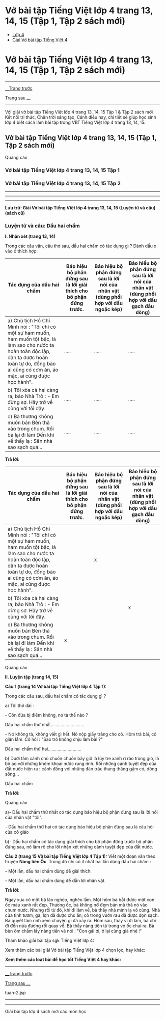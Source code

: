 # Vở bài tập Tiếng Việt lớp 4 trang 13, 14, 15 (Tập 1, Tập 2 sách mới)

  * [Lớp 4](https://vietjack.com/series/lop-4.jsp)
  * [Giải Vở bài tập Tiếng Việt 4](https://vietjack.com/giai-vo-bai-tap-tieng-viet-4/index.jsp)



# Vở bài tập Tiếng Việt lớp 4 trang 13, 14, 15 (Tập 1, Tập 2 sách mới)

* * *

[__Trang trước](https://vietjack.com/giai-vo-bai-tap-tieng-viet-4/tuan-2.jsp)

[Trang sau __](https://vietjack.com/giai-vo-bai-tap-tieng-viet-4/tuan-2.jsp)

* * *

Với giải vở bài tập Tiếng Việt lớp 4 trang 13, 14, 15 Tập 1 & Tập 2 sách mới Kết nối tri thức, Chân trời sáng tạo, Cánh diều hay, chi tiết sẽ giúp học sinh lớp 4 biết cách làm bài tập trong VBT Tiếng Việt lớp 4 trang 13, 14, 15.

## Vở bài tập Tiếng Việt lớp 4 trang 13, 14, 15 (Tập 1, Tập 2 sách mới)

Quảng cáo

### **Vở bài tập Tiếng Việt lớp 4 trang 13, 14, 15 Tập 1**

### **Vở bài tập Tiếng Việt lớp 4 trang 13, 14, 15 Tập 2**

* * *

* * *

* * *

**Lưu trữ: Giải Vở bài tập Tiếng Việt lớp 4 trang 13, 14, 15 (Luyện từ và câu) (sách cũ)**

### **Luyện từ và câu: Dấu hai chấm**

**I. Nhận xét (trang 13, 14)**

Trong các câu văn, câu thơ sau, dấu hai chấm có tác dụng gì ? Đánh dấu x vào ô thích hợp:

Tác dụng của dấu hai chấm|  Báo hiệu bộ phận đứng sau là lời giải thích cho bô phận đứng trước.|  Báo hiệu bộ phận đứng sau là lời nói của nhân vật (dùng phối hợp với dấu ngoặc kép)|  Báo hiều bộ phận đứng sau là lời nói của nhân vật (dùng phối hợp với dấu gạch đầu dòng)  
---|---|---|---  
a) Chủ tịch Hồ Chí Minh nói : "Tôi chỉ có một sự ham muốn, ham muốn tột bậc, là làm sao cho nước ta hoàn toàn độc lập, dân ta được hoàn toàn tự do, đồng bào ai cũng có cơm ăn, áo mặc, ai cũng được học hành". |  ..... |  ..... |  .....   
b) Tôi xòa cả hai càng ra, bảo Nhà Trò : \- Em đừng sợ. Hãy trở về cùng với tôi đây.  | ..... | ..... |  .....   
c) Bà thương không muốn bán Bèn thả vào trong chum. Rồi bà lại đi làm Đến khi về thấy lạ : Sân nhà sao sạch quá... |  ..... |  .....| .....   
  
**Trả lời:**

Tác dụng của dấu hai chấm|  Báo hiệu bộ phận đứng sau là lời giải thích cho bô phận đứng trước.|  Báo hiệu bộ phận đứng sau là lời nói của nhân vật (dùng phối hợp với dấu ngoặc kép)|  Báo hiều bộ phận đứng sau là lời nói của nhân vật (dùng phối hợp với dấu gạch đầu dòng)  
---|---|---|---  
a) Chủ tịch Hồ Chí Minh nói : "Tôi chỉ có một sự ham muốn, ham muốn tột bậc, là làm sao cho nước ta hoàn toàn độc lập, dân ta được hoàn toàn tự do, đồng bào ai cũng có cơm ăn, áo mặc, ai cũng được học hành". |  |  x |   
b) Tôi xòa cả hai càng ra, bảo Nhà Trò : \- Em đừng sợ. Hãy trở về cùng với tôi đây.  |  |  |  x   
c) Bà thương không muốn bán Bèn thả vào trong chum. Rồi bà lại đi làm Đến khi về thấy lạ : Sân nhà sao sạch quá... |  x |  |   
  
Quảng cáo

**II. Luyện tập (trang 14, 15)**

**Câu 1 (trang 14 Vở bài tập Tiếng Việt lớp 4 Tập 1):**

Trong các câu sau, dấu hai chấm có tác dụng gì ?

a) Tôi thở dài :

\- Còn đứa bị điểm không, nó tả thế nào ?

Dấu hai chấm thứ nhất........................... 

\- Nó không tả, không viết gì hết. Nó nộp giấy trắng cho cô. Hôm trả bài, cô giận lắm. Cô hỏi : "Sao trò không chịu làm bài ?"

Dấu hai chấm thứ hai...........................

b) Dưới tầm cánh chú chuồn chuồn bây giờ là lũy tre xanh rì rào trong gió, là bờ ao với những khóm khoai nước rung rinh. Rồi những cảnh tuyệt đẹp của đất nước hiện ra : cánh đồng với những đàn trâu thung thăng gặm cỏ, dòng sông...

Dấu hai chấm 

**Trả lời:**

Quảng cáo

a)- Dấu hai chấm thứ nhất có tác dụng báo hiệu bộ phận đứng sau là lời nói của nhân vật "tôi".

\- Dấu hai chấm thứ hai có tác dụng báo hiệu bộ phận đứng sau là câu hỏi của cô giáo

b)- Dấu hai chấm có tác dụng giải thích cho bộ phận đứng trước bộ phận đứng sau, nó làm rõ cho lời nhận xét những cảnh tuyệt đẹp của đất nước.

**Câu 2 (trang 15 Vở bài tập Tiếng Việt lớp 4 Tập 1):** Viết một đoạn văn theo truyện **Nàng tiên Ốc**. Trong đó chỉ có ít nhất hai lần dùng dấu hai chấm : 

\- Một lần, dấu hai chấm dùng để giải thích.

\- Một lần, dấu hai chấm dùng để dẫn lời nhân vật.

**Trả lời:**

Ngày xưa có một bà lão nghèo, nghèo lắm. Một hôm bà bắt được một con ốc màu xanh rất đẹp. Thương ốc, bà không nỡ đem bán mà thả nó vào chum nước. Nhưng rồi từ đó, khi đi làm về, bà thấy nhà mình lạ vô cùng. Nhà cửa tinh tươm, gà, lợn đã được cho ăn; cỏ trong vườn rau đã được dọn sạch. Bà quyết tâm rình xem chuyện gì đã xảy ra. Hôm sau, thay vì đi làm, bà chỉ đi đến nửa đường rồi quay về. Bà thấy nàng tiên từ trong vỏ ốc chui ra. Bà bèn ôm chầm lấy nàng tiên và nói : "Con gái ơi, ở lại cùng già nhé !"

Tham khảo giải bài tập sgk Tiếng Việt lớp 4:

Xem thêm các bài giải Vở bài tập Tiếng Việt lớp 4 chọn lọc, hay khác:

**Xem thêm các loạt bài để học tốt Tiếng Việt 4 hay khác:**

* * *

[__Trang trước](https://vietjack.com/giai-vo-bai-tap-tieng-viet-4/tuan-2.jsp)

[Trang sau __](https://vietjack.com/giai-vo-bai-tap-tieng-viet-4/tuan-2.jsp)

tuan-2.jsp

* * *

* * *

Giải bài tập lớp 4 sách mới các môn học
